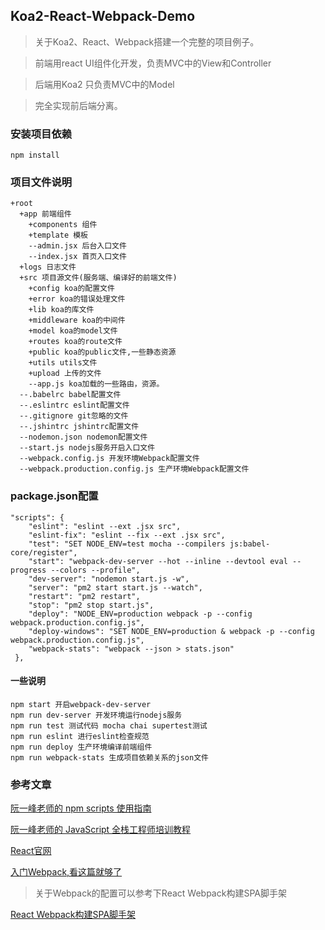 ## Koa2-React-Webpack-Demo ##

> 关于Koa2、React、Webpack搭建一个完整的项目例子。

> 前端用react UI组件化开发，负责MVC中的View和Controller

> 后端用Koa2 只负责MVC中的Model

> 完全实现前后端分离。

### 安装项目依赖 ###
    npm install 

### 项目文件说明 ###
    +root
      +app 前端组件
        +components 组件
        +template 模板
        --admin.jsx 后台入口文件
        --index.jsx 首页入口文件 
      +logs 日志文件
      +src 项目源文件(服务端、编译好的前端文件)
        +config koa的配置文件
        +error koa的错误处理文件
        +lib koa的库文件
        +middleware koa的中间件
        +model koa的model文件
        +routes koa的route文件
        +public koa的public文件,一些静态资源
        +utils utils文件
        +upload 上传的文件
        --app.js koa加载的一些路由，资源。
      --.babelrc babel配置文件
      --.eslintrc eslint配置文件
      --.gitignore git忽略的文件
      --.jshintrc jshintrc配置文件
      --nodemon.json nodemon配置文件
      --start.js nodejs服务开启入口文件
      --webpack.config.js 开发环境Webpack配置文件
      --webpack.production.config.js 生产环境Webpack配置文件

### package.json配置 ###

    "scripts": {
        "eslint": "eslint --ext .jsx src",
        "eslint-fix": "eslint --fix --ext .jsx src",
        "test": "SET NODE_ENV=test mocha --compilers js:babel-core/register",
        "start": "webpack-dev-server --hot --inline --devtool eval --progress --colors --profile",
        "dev-server": "nodemon start.js -w",
        "server": "pm2 start start.js --watch",
        "restart": "pm2 restart",
        "stop": "pm2 stop start.js",
        "deploy": "NODE_ENV=production webpack -p --config webpack.production.config.js",
        "deploy-windows": "SET NODE_ENV=production & webpack -p --config webpack.production.config.js",
        "webpack-stats": "webpack --json > stats.json"
     },
#### 一些说明 ####

    npm start 开启webpack-dev-server 
    npm run dev-server 开发环境运行nodejs服务
    npm run test 测试代码 mocha chai supertest测试
    npm run eslint 进行eslint检查规范
    npm run deploy 生产环境编译前端组件
    npm run webpack-stats 生成项目依赖关系的json文件


### 参考文章 ###
[阮一峰老师的 npm scripts 使用指南](http://www.ruanyifeng.com/blog/2016/10/npm_scripts.html "npm scripts 使用指南")

[阮一峰老师的 JavaScript 全栈工程师培训教程](http://www.ruanyifeng.com/blog/2016/11/javascript.html "JavaScript 全栈工程师培训教程")

[React官网](https://facebook.github.io/react/docs/hello-world.html "React官网")

[入门Webpack,看这篇就够了](https://segmentfault.com/a/1190000006178770 "入门Webpack,看这篇就够了")

> 关于Webpack的配置可以参考下React Webpack构建SPA脚手架

[React Webpack构建SPA脚手架](https://github.com/JieSwift/SPA-Generator "React Webpack构建SPA脚手架")

